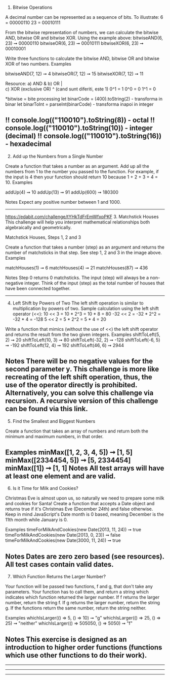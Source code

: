 1. Bitwise Operations

A decimal number can be represented as a sequence of bits. To illustrate:
6 = 00000110
23 = 00010111

From the bitwise representation of numbers, we can calculate the bitwise AND, bitwise OR and bitwise XOR. Using the example above:
bitwiseAND(6, 23) ➞ 00000110
bitwiseOR(6, 23) ➞ 00010111
bitwiseXOR(6, 23) ➞ 00010001

Write three functions to calculate the bitwise AND, bitwise OR and bitwise XOR of two numbers.
Examples

bitwiseAND(7, 12) ➞ 4
bitwiseOR(7, 12) ➞ 15
bitwiseXOR(7, 12) ➞ 11

Resource:
a) AND                 &
b) OR                  |    
c) XOR (exclusive OR)  ^    (cand sunt diferiti, este 1)  0^1 = 1    0^0 = 0  1^1 = 0

*bitwise = bite processing
let binarCode = (400).toString(2)    - transforma in binar
let binarToInt = parseInt(binarCode) - transforma inapoi in integer

!! console.log(("110010").toString(8))  - octal
!! console.log(("110010").toString(10)) - integer (decimal)
!! console.log(("110010").toString(16)) - hexadecimal
  -----------------------------------------
2. Add up the Numbers from a Single Number

Create a function that takes a number as an argument. Add up all the numbers from 1 to the number you passed to the function. For example, if the input is 4 then your function should return 10 because 1 + 2 + 3 + 4 = 10.
Examples

addUp(4) ➞ 10
addUp(13) ➞ 91
addUp(600) ➞ 180300

Notes
Expect any positive number between 1 and 1000.

  ----------------------------------------
  https://edabit.com/challenge/tYHkTdFrEmWfxpPKF
3. Matchstick Houses
This challenge will help you interpret mathematical relationships both algebraically and geometrically.

Matchstick Houses, Steps 1, 2 and 3

Create a function that takes a number (step) as an argument and returns the number of matchsticks in that step. See step 1, 2 and 3 in the image above.
Examples

matchHouses(1) ➞ 6
matchHouses(4) ➞ 21
matchHouses(87) ➞ 436

Notes
    Step 0 returns 0 matchsticks.
    The input (step) will always be a non-negative integer.
    Think of the input (step) as the total number of houses that have been connected together.

  -----------------------------------------
4. Left Shift by Powers of Two 
The left shift operation is similar to multiplication by powers of two.
Sample calculation using the left shift operator (<<):
10 << 3 = 10 * 2^3 = 10 * 8 = 80
-32 << 2 = -32 * 2^2 = -32 * 4 = -128
5 << 2 = 5 * 2^2 = 5 * 4 = 20

Write a function that mimics (without the use of <<) the left shift operator and returns the result from the two given integers.
Examples
shiftToLeft(5, 2) ➞ 20
shiftToLeft(10, 3) ➞ 80
shiftToLeft(-32, 2) ➞ -128
shiftToLeft(-6, 5) ➞ -192
shiftToLeft(12, 4) ➞ 192
shiftToLeft(46, 6) ➞ 2944

Notes
    There will be no negative values for the second parameter y.
    This challenge is more like recreating of the left shift operation, thus, the use of the operator directly is prohibited.
    Alternatively, you can solve this challenge via recursion.
    A recursive version of this challenge can be found via this link.
  -----------------------------------------
5. Find the Smallest and Biggest Numbers

Create a function that takes an array of numbers and return both the minimum and maximum numbers, in that order.

Examples
minMax([1, 2, 3, 4, 5]) ➞ [1, 5]
minMax([2334454, 5]) ➞ [5, 2334454]
minMax([1]) ➞ [1, 1]
Notes
All test arrays will have at least one element and are valid.
  -----------------------------------------
6. Is it Time for Milk and Cookies?

Christmas Eve is almost upon us, so naturally we need to prepare some milk and cookies for Santa! Create a function that accepts a Date object and returns true if it's Christmas Eve (December 24th) and false otherwise. Keep in mind JavaScript's Date month is 0 based, meaning December is the 11th month while January is 0.

Examples
timeForMilkAndCookies(new Date(2013, 11, 24)) ➞ true
timeForMilkAndCookies(new Date(2013, 0, 23)) ➞ false
timeForMilkAndCookies(new Date(3000, 11, 24)) ➞ true

Notes
    Dates are zero zero based (see resources).
    All test cases contain valid dates.
  -----------------------------------------
7. Which Function Returns the Larger Number?

Your function will be passed two functions, f and g, that don't take any parameters. Your function has to call them, and return a string which indicates which function returned the larger number.
    If f returns the larger number, return the string f.
    If g returns the larger number, return the string g.
    If the functions return the same number, return the string neither.

Examples
whichIsLarger(() => 5, () => 10) ➞ "g"
whichIsLarger(() => 25,  () => 25) ➞ "neither"
whichIsLarger(() => 505050, () => 5050) ➞ "f"

Notes
This exercise is designed as an introduction to higher order functions (functions which use other functions to do their work).
  -----------------------------------------
  -----------------------------------------
  -----------------------------------------
  -----------------------------------------
